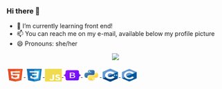 ### Hi there 👋

- 🌱 I’m currently learning front end!
- 📫 You can reach me on my e-mail, available below my profile picture
- 😄 Pronouns: she/her

<div align="center">
  <a href="https://github.com/raissagd">
  <img height="180em" src="https://github-readme-stats-git-masterrstaa-rickstaa.vercel.app/api?username=raissagd&show_icons=true&theme=tokyonight&include_all_commits=true&count_private=true"/>
</div>
</div>
<div style="display: inline_block"><br>
 <img align="center" alt="Raissa-HTML" height="30" width="40" src="https://raw.githubusercontent.com/devicons/devicon/master/icons/html5/html5-original.svg">
  <img align="center" alt="Raissa-CSS" height="30" width="40" src="https://raw.githubusercontent.com/devicons/devicon/master/icons/css3/css3-original.svg">
  <img align="center" alt="Raissa-Js" height="30" width="40" src="https://raw.githubusercontent.com/devicons/devicon/master/icons/javascript/javascript-plain.svg">
  <img align="center" alt="Raissa-Bootstrap" height="30" width="40" src="https://github.com/devicons/devicon/blob/master/icons/bootstrap/bootstrap-original.svg">
  <img align="center" alt="Raissa-Python" height="30" width="40" src="https://raw.githubusercontent.com/devicons/devicon/master/icons/python/python-original.svg">
  <img align="center" alt="Raissa-Cplusplus" height="30" width="40" src="https://github.com/devicons/devicon/blob/master/icons/cplusplus/cplusplus-original.svg">
  <img align="center" alt="Raissa-C" height="30" width="40" src="https://github.com/devicons/devicon/blob/master/icons/c/c-original.svg">
</div>
